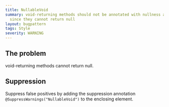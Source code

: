 ```yaml
---
title: NullableVoid
summary: void-returning methods should not be annotated with nullness annotations,
  since they cannot return null
layout: bugpattern
tags: Style
severity: WARNING
---
```


<!--
*** AUTO-GENERATED, DO NOT MODIFY ***
To make changes, edit the @BugPattern annotation or the explanation in docs/bugpattern.
-->


## The problem
void-returning methods cannot return null.

## Suppression
Suppress false positives by adding the suppression annotation `@SuppressWarnings("NullableVoid")` to the enclosing element.
